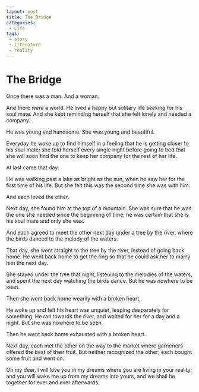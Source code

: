 ```yaml
---
layout: post
title: The Bridge
categories:
 - Life
tags:
 - story
 - literature
 - reality
---
```

	
# The Bridge

Once there was a man. And a woman.

And there *were* a world. He lived a happy but solitary life seeking for
his soul mate. And she kept reminding herself that she felt lonely and
needed a company.

He was young and handsome. She was young and beautiful.

Everyday he woke up to find himself in a feeling that he is getting
closer to his soul mate; she told herself every single night before
going to bed that she will soon find the one to keep her company for the
rest of her life.

At last came that day.

He was walking past a lake as bright as the sun, when he saw her for the
first time of his life. But she felt this was the second time she was
with him.

And each loved the other.

Next day, she found him at the top of a mountain. She was sure that he
was the one she needed since the beginning of time; he was certain that
she is his soul mate and only she was.

And each agreed to meet the other next day under a tree by the river,
where the birds danced to the melody of the waters.

That day, she went straight to the tree by the river, instead of going
back home. He went back home to get the ring so that he could ask her to
marry him the next day.

She stayed under the tree that night, listening to the melodies of the
waters, and spent the next day watching the birds dance. But he was
nowhere to be seen.

Then she went back home wearily with a broken heart.

He woke up and felt his heart was unquiet, leaping desparately for
something. He ran towards the river, and waited for her for a day and a
night. But she was nowhere to be seen.

Then he went back home exhausted with a broken heart.

Next day, each met the other on the way to the market where garneners
offered the best of their fruit. But neither recognized the other; each
bought some fruit and went on.

Oh my dear, I will love you in my dreams where you are living in your
reality; and you will wake me up from my dreams into yours, and we shall
be together for ever and ever afterwards.
